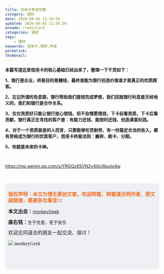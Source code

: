 ```yaml
---
title: 信用卡养成攻略
category: 理财
date: 2020-08-05 21:58:59
updated: 2020-08-05 21:58:59
enname: creditCard
categories: 理财
tags:
	- 理财
keywords: 信用卡,理财,养成
permalink:
thumbnail:
---
```




<!--more-->

​    **本篇写道这里信用卡的核心基础已经出来了，整理一下干货如下：**

**1、银行是企业，终极目的是赚钱，最终谁能为银行创造价值谁才是真正的优质顾客。**

**2、忘记所谓的免息期，银行帮助我们提钱完成梦想，我们回报银行利息是天经地义的，我们和银行是合作关系。**

**3、仅仅资质好只能让银行放心借钱，但不会情愿借钱，下卡前看资质，下卡后看贡献，银行真正在寻找的客户是：有能力还钱、能按时还钱、创造满意利润。**

**4、对于一个资质极差的人而言，只要能够吃苦耐劳，有一份稳定合法的收入，都有资格成为银行的优质客户，信用卡终极法则：搬砖、刷卡、分期。**

**5、你就是未来的卡神。**

</br>



https://mp.weixin.qq.com/s/YRGQz6SVN2y4ibU6puIo4w

</br>

</br>

<script>
var _hmt = _hmt || [];
(function() {
  var hm = document.createElement("script");
  hm.src = "https://hm.baidu.com/hm.js?2f798e6b269c8a40f12bef25d7f1876d";
  var s = document.getElementsByTagName("script")[0]; 
  s.parentNode.insertBefore(hm, s);
})();
</script>

<div style="height:260px; background-color:rgb(238,240,244); padding:10px;border-radius:10px;">
    <p style="color:#f36c21;font:bold 16px/20px 'kaiTi';">
      版权声明：本文为博主原创文章，欢迎转载，转载请注明作者、原文超链接，感谢各位看官!!!
    </p>
    <p>
      <span style="font:bold 16px/20px 'kaiTi';">本文出自：</span><a href="https://monkeyGeek369.github.io">monkeyGeek</a> 
    </p>
    <p>
      <span style="font:bold 16px/20px 'kaiTi';">座右铭：</span><span>生于忧患，死于安乐</span> 
    </p>
    <p>
      <span style="font:16px/20px 'kaiTi';">欢迎志同道合的朋友一起交流、探讨！</span> 
    </p>
    <img style="height:auto; width:auto;flot:left;" src="../../../../image/monkey64.png" /><span style="font:16px/20px 'kaiTi';flot:left;">   monkeyGeek</span>


